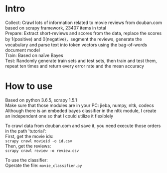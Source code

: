 # Intro

Collect: Crawl lots of information related to movie reviews from douban.com based on scrapy framework, 23407 items in total  
Prepare: Extract short-reviews and scores from the data, replace the scores by 1(positive) and 0(negative)，segment the reviews, generate the vocabulary and parse text into token vectors using the bag-of-words document model  
Train: Based on naïve Bayes  
Test: Randomly generate train sets and test sets, then train and test them, repeat ten times and return every error rate and the mean accuracy 

# How to use

Based on python 3.6.5, scrapy 1.5.1  
Make sure that those modules are in your PC: jieba, numpy, nltk, codecs  
Although there is an embeded bayes classifier in the nltk module, I create an independent one so that I could utilize it flexiblely  

To crawl data from douban.com and save it, you need execute those orders in the path 'tutorial':  
First, get the movie ids:  
`scrapy crawl movieid -o id.csv`  
Then, get the reviews:  
`scrapy crawl review -o review.csv`  

To use the classifier:  
Operate the file: `movie_classifier.py`  
